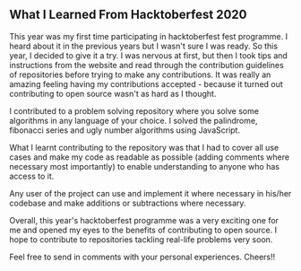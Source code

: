 ## What I Learned From Hacktoberfest 2020



This year was my first time participating in hacktoberfest fest programme. I heard about it in the previous years but I wasn't sure I was ready. So this year, I decided to give it a try. I was nervous at first, but then I took tips and instructions from the website and read through the contribution guidelines of repositories before trying to make any contributions. It was really an amazing feeling having my contributions accepted - because it turned out contributing to open source wasn't as hard as I thought.

I contributed to a problem solving repository where you solve some algorithms in any language of your choice. I solved the palindrome, fibonacci series and ugly number algorithms using JavaScript. 

What I learnt contributing to the repository was that I had to cover all use cases and make my code as readable as possible (adding comments where necessary most importantly) to enable understanding to anyone who has access to it.

Any user of the project can use and implement it where necessary in his/her codebase and make additions or subtractions where necessary.

Overall, this year's hacktoberfest programme was a very exciting one for me and opened my eyes to the benefits of contributing to open source. I hope to contribute to repositories tackling real-life problems very soon. 

Feel free to send in comments with your personal experiences. Cheers!!